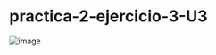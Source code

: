 # practica-2-ejercicio-3-U3
![image](https://github.com/NoeDominguezLonginos/practica-2-ejercicio-3-U3/assets/148461767/b89cbd7d-f9c7-45a9-8e4c-cec0585e32c4)
